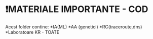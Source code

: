 # ❗MATERIALE IMPORTANTE - COD
Acest folder contine:
*IA(ML)
*AA (genetici) 
*RC(traceroute,dns) 
*Laboratoare KR - TOATE
